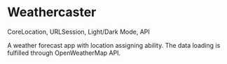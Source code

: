 # Weathercaster
CoreLocation, URLSession, Light/Dark Mode, API

A weather forecast app with location assigning ability. The data loading is fulfilled through OpenWeatherMap API. 
